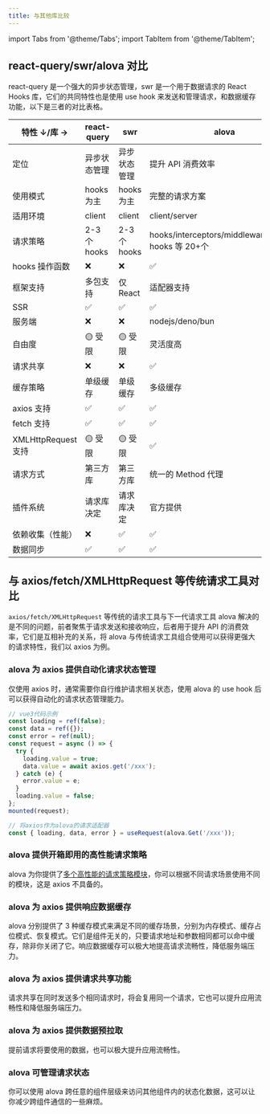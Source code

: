 ```yaml
---
title: 与其他库比较
---
```


import Tabs from '@theme/Tabs';
import TabItem from '@theme/TabItem';

## react-query/swr/alova 对比

react-query 是一个强大的异步状态管理，swr 是一个用于数据请求的 React Hooks 库，它们的共同特性也是使用 use hook 来发送和管理请求，和数据缓存功能，以下是三者的对比表格。

| 特性 ↓/库 →         | react-query  | swr          | alova                                                |
| ------------------- | ------------ | ------------ | ---------------------------------------------------- |
| 定位                | 异步状态管理 | 异步状态管理 | 提升 API 消费效率                                    |
| 使用模式            | hooks 为主   | hooks 为主   | 完整的请求方案                                       |
| 适用环境            | client       | client       | client/server                                        |
| 请求策略            | 2-3 个 hooks | 2-3 个 hooks | hooks/interceptors/middlewares/server hooks 等 20+个 |
| hooks 操作函数      | ❌           | ❌           | ✅                                                   |
| 框架支持            | 多包支持     | 仅 React     | 适配器支持                                           |
| SSR                 | ✅           | ✅           | ✅                                                   |
| 服务端              | ❌           | ❌           | nodejs/deno/bun                                      |
| 自由度              | 🟡 受限      | 🟡 受限      | 灵活度高                                             |
| 请求共享            | ❌           | ❌           | ✅                                                   |
| 缓存策略            | 单级缓存     | 单级缓存     | 多级缓存                                             |
| axios 支持          | ✅           | ✅           | ✅                                                   |
| fetch 支持          | ✅           | ✅           | ✅                                                   |
| XMLHttpRequest 支持 | 🟡 受限      | 🟡 受限      | ✅                                                   |
| 请求方式            | 第三方库     | 第三方库     | 统一的 Method 代理                                   |
| 插件系统            | 请求库决定   | 请求库决定   | 官方提供                                             |
| 依赖收集（性能）    | ❌           | ✅           | ✅                                                   |
| 数据同步            | ✅           | ✅           | ✅                                                   |

## 与 axios/fetch/XMLHttpRequest 等传统请求工具对比

`axios/fetch/XMLHttpRequest` 等传统的请求工具与下一代请求工具 alova 解决的是不同的问题，前者聚焦于请求发送和接收响应，后者用于提升 API 的消费效率，它们是互相补充的关系，将 alova 与传统请求工具组合使用可以获得更强大的请求特性，我们以 axios 为例。

### alova 为 axios 提供自动化请求状态管理

仅使用 axios 时，通常需要你自行维护请求相关状态，使用 alova 的 use hook 后可以获得自动化的请求状态管理能力。

<Tabs>
<TabItem value="1" label="仅axios">

```javascript
// vue3代码示例
const loading = ref(false);
const data = ref({});
const error = ref(null);
const request = async () => {
  try {
    loading.value = true;
    data.value = await axios.get('/xxx');
  } catch (e) {
    error.value = e;
  }
  loading.value = false;
};
mounted(request);
```

</TabItem>
<TabItem value="2" label="axios+alova">

```javascript
// 将axios作为alova的请求适配器
const { loading, data, error } = useRequest(alova.Get('/xxx'));
```

</TabItem>
</Tabs>

### alova 提供开箱即用的高性能请求策略

alova 为你提供了[多个高性能的请求策略模块](/tutorial/client/strategy)，你可以根据不同请求场景使用不同的模块，这是 axios 不具备的。

### alova 为 axios 提供响应数据缓存

alova 分别提供了 3 种缓存模式来满足不同的缓存场景，分别为内存模式、缓存占位模式、恢复模式。它们是组件无关的，只要请求地址和参数相同都可以命中缓存，除非你关闭了它。响应数据缓存可以极大地提高请求流畅性，降低服务端压力。

### alova 为 axios 提供请求共享功能

请求共享在同时发送多个相同请求时，将会复用同一个请求，它也可以提升应用流畅性和降低服务端压力。

### alova 为 axios 提供数据预拉取

提前请求将要使用的数据，也可以极大提升应用流畅性。

### alova 可管理请求状态

你可以使用 alova 跨任意的组件层级来访问其他组件内的状态化数据，这可以让你减少跨组件通信的一些麻烦。
